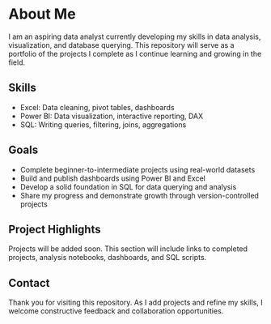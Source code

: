 # About Me

I am an aspiring data analyst currently developing my skills in data analysis, visualization, and database querying. This repository will serve as a portfolio of the projects I complete as I continue learning and growing in the field.

## Skills

- Excel: Data cleaning, pivot tables, dashboards
- Power BI: Data visualization, interactive reporting, DAX
- SQL: Writing queries, filtering, joins, aggregations

## Goals

- Complete beginner-to-intermediate projects using real-world datasets
- Build and publish dashboards using Power BI and Excel
- Develop a solid foundation in SQL for data querying and analysis
- Share my progress and demonstrate growth through version-controlled projects

## Project Highlights

Projects will be added soon. This section will include links to completed projects, analysis notebooks, dashboards, and SQL scripts.

## Contact

Thank you for visiting this repository. As I add projects and refine my skills, I welcome constructive feedback and collaboration opportunities.

